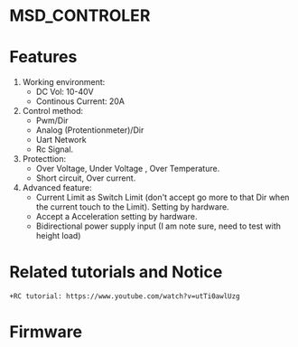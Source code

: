 # MSD_CONTROLER
# Features
1. Working environment:
    + DC Vol: 10-40V
    + Continous Current: 20A
2. Control method:
   + Pwm/Dir
   + Analog (Protentionmeter)/Dir
   + Uart Network
   + Rc Signal.
3. Protecttion:
   + Over Voltage, Under  Voltage , Over Temperature. 
   +  Short circuit, Over current.
4. Advanced feature:
   + Current Limit as Switch Limit (don't accept go more to that Dir when the current touch to the Limit). Setting by hardware.
   + Accept a Acceleration setting by hardware.
   + Bidirectional power supply input (I am note sure, need to test with height load)
# Related tutorials and Notice
    +RC tutorial: https://www.youtube.com/watch?v=utTi0awlUzg
# Firmware
